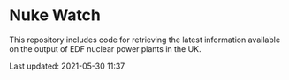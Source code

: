 # Nuke Watch

This repository includes code for retrieving the latest information available on the output of EDF nuclear power plants in the UK.

Last updated: 2021-05-30 11:37